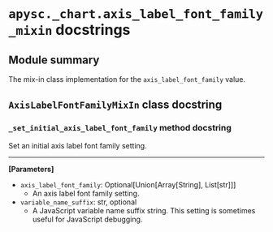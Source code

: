 # `apysc._chart.axis_label_font_family_mixin` docstrings

## Module summary

The mix-in class implementation for the `axis_label_font_family` value.

## `AxisLabelFontFamilyMixIn` class docstring

### `_set_initial_axis_label_font_family` method docstring

Set an initial axis label font family setting.<hr>

**[Parameters]**

- `axis_label_font_family`: Optional[Union[Array[String], List[str]]]
  - An axis label font family setting.
- `variable_name_suffix`: str, optional
  - A JavaScript variable name suffix string. This setting is sometimes useful for JavaScript debugging.